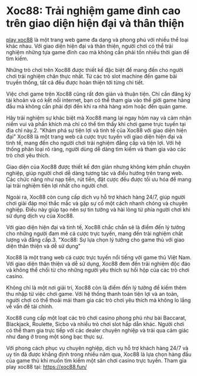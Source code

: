 # Xoc88: Trải nghiệm game đỉnh cao trên giao diện hiện đại và thân thiện
 
 <a href="https://xoc88.fun/ "> play xoc88</a> là một trang web game đa dạng và phong phú với nhiều thể loại khác nhau. Với giao diện hiện đại và thân thiện, người chơi có thể trải nghiệm những tựa game đỉnh cao mà không cần phải tốn nhiều thời gian để tìm kiếm.
 
 Những trò chơi trên Xoc88 được thiết kế đặc biệt để mang đến cho người chơi trải nghiệm chân thực nhất. Từ các trò slot machine đến game bài truyền thống, tất cả đều được hoàn thiện tới từng chi tiết.
 
 Việc chơi game trên Xoc88 cũng rất đơn giản và thuận tiện. Chỉ cần đăng ký tài khoản và có kết nối internet, bạn có thể tham gia vào thế giới game hàng đầu mà không cần phải đợi đến khi ra nhà hàng xóm hoặc đến quán game.
 
 Hãy trải nghiệm sự khác biệt mà Xoc88 mang lại ngay hôm nay và cảm nhận niềm vui và phấn khích mà chỉ có thể tìm thấy khi chơi game trực tuyến tại địa chỉ này.2. "Khám phá sự tiện lợi và tinh tế của Xoc88 với giao diện hiện đại"
 Xoc88 là một trang web cá cược trực tuyến với giao diện hiện đại và tinh tế, mang đến cho người chơi trải nghiệm đẳng cấp và tiện lợi. Với hệ thống phân loại rõ ràng, người dùng dễ dàng tìm kiếm và tham gia vào các trò chơi yêu thích.
 
 Giao diện của Xoc88 được thiết kế đơn giản nhưng không kém phần chuyên nghiệp, giúp người chơi dễ dàng tương tác và điều hướng trên trang web. Các chức năng như nạp tiền, rút tiền, đặt cược đều được tối ưu hóa để mang lại trải nghiệm tiện lợi nhất cho người chơi.
 
 Ngoài ra, Xoc88 còn cung cấp dịch vụ hỗ trợ khách hàng 24/7, giúp người chơi giải đáp mọi thắc mắc và gặp sự cố một cách nhanh chóng và chuyên nghiệp. Điều này giúp tạo nên sự tin tưởng và hài lòng từ phía người chơi khi sử dụng dịch vụ của Xoc88.
 
 Với giao diện hiện đại và tinh tế, Xoc88 chắc chắn sẽ là điểm đến lý tưởng cho những người đam mê cá cược trực tuyến, mang đến trải nghiệm chất lượng và đẳng cấp.3. "Xoc88: Sự lựa chọn lý tưởng cho game thủ với giao diện thân thiện và dễ sử dụng"
 
 Xoc88 là một trang web cá cược trực tuyến nổi tiếng với game thủ Việt Nam. Với giao diện thân thiện và dễ sử dụng, Xoc88 đem đến trải nghiệm độc đáo và không thể chối từ cho những người yêu thích sự hồi hộp của các trò chơi casino.
 
 Không chỉ là một nơi giải trí, Xoc88 còn là điểm đến lý tưởng để kiếm thêm thu nhập từ việc chơi game. Với hệ thống thanh toán tiện lợi và an toàn, người chơi có thể thoải mái tham gia các trò chơi yêu thích mà không lo lắng về vấn đề tài chính.
 
 Xoc88 cung cấp một loạt các trò chơi casino phong phú như bài Baccarat, Blackjack, Roulette, Sicbo và nhiều trò chơi slot hấp dẫn khác. Người chơi có thể tham gia trực tiếp với các dealer chuyên nghiệp và trải qua cảm giác như đang ở trong một sòng bạc thực sự.
 
 Với phong cách phục vụ chuyên nghiệp, dịch vụ hỗ trợ khách hàng 24/7 và uy tín đã được khẳng định trong nhiều năm qua, Xoc88 là lựa chọn hàng đầu của game thủ khi muốn tìm kiếm một sân chơi casino trực tuyến.
Tham gia play xoc88 tại: https://xoc88.fun/


